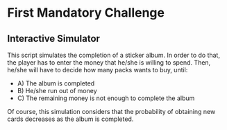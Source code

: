 # First Mandatory Challenge

## Interactive Simulator

This script simulates the completion of a sticker album.
In order to do that, the player has to enter the money that he/she is willing to spend.
Then, he/she will have to decide how many packs wants to buy, until:
- A) The album is completed
- B) He/she run out of money
- C) The remaining money is not enough to complete the album

Of course, this simulation considers that the probability of obtaining new cards decreases as the album is completed.